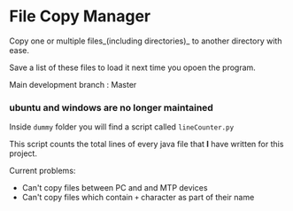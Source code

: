 # File Copy Manager
Copy one or multiple files_(including directories)_ to another directory with ease.

Save a list of these files to load it next time you opoen the program.

Main development branch : Master

### ubuntu and windows are no longer maintained

Inside <code>dummy</code> folder you will find a script called <code>lineCounter.py</code>

This script counts the total lines of every java file that <strong>I</strong> have written for this project.

Current problems:
* Can't copy files between PC and and MTP devices
* Can't copy files which contain <code>+</code> character as part of their name